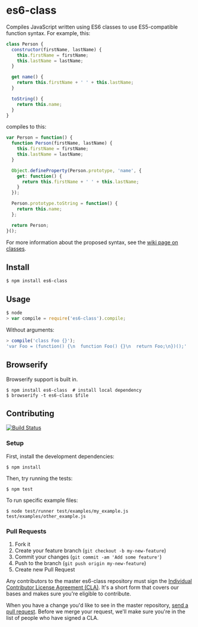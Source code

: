 # es6-class

Compiles JavaScript written using ES6 classes to use ES5-compatible function
syntax. For example, this:

```js
class Person {
  constructor(firstName, lastName) {
    this.firstName = firstName;
    this.lastName = lastName;
  }

  get name() {
    return this.firstName + ' ' + this.lastName;
  }

  toString() {
    return this.name;
  }
}
```

compiles to this:

```js
var Person = function() {
  function Person(firstName, lastName) {
    this.firstName = firstName;
    this.lastName = lastName;
  }

  Object.defineProperty(Person.prototype, 'name', {
    get: function() {
      return this.firstName + ' ' + this.lastName;
    }
  });

  Person.prototype.toString = function() {
    return this.name;
  };

  return Person;
}();
```

For more information about the proposed syntax, see the [wiki page on
classes](http://wiki.ecmascript.org/doku.php?id=strawman:maximally_minimal_classes).

## Install

```
$ npm install es6-class
```

## Usage

```js
$ node
> var compile = require('es6-class').compile;
```

Without arguments:

```js
> compile('class Foo {}');
'var Foo = (function() {\n  function Foo() {}\n  return Foo;\n})();'
```

## Browserify

Browserify support is built in.

```
$ npm install es6-class  # install local dependency
$ browserify -t es6-class $file
```

## Contributing

[![Build Status](https://travis-ci.org/square/es6-class.png?branch=master)](https://travis-ci.org/square/es6-class)

### Setup

First, install the development dependencies:

```
$ npm install
```

Then, try running the tests:

```
$ npm test
```

To run specific example files:

```
$ node test/runner test/examples/my_example.js test/examples/other_example.js
```

### Pull Requests

1. Fork it
2. Create your feature branch (`git checkout -b my-new-feature`)
3. Commit your changes (`git commit -am 'Add some feature'`)
4. Push to the branch (`git push origin my-new-feature`)
5. Create new Pull Request

Any contributors to the master es6-class repository must sign the [Individual
Contributor License Agreement (CLA)][cla].  It's a short form that covers our
bases and makes sure you're eligible to contribute.

[cla]: https://spreadsheets.google.com/spreadsheet/viewform?formkey=dDViT2xzUHAwRkI3X3k5Z0lQM091OGc6MQ&ndplr=1

When you have a change you'd like to see in the master repository, [send a pull
request](https://github.com/square/es6-class/pulls). Before we merge your
request, we'll make sure you're in the list of people who have signed a CLA.
